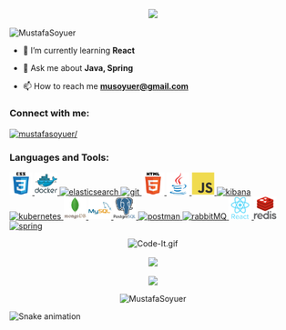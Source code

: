 
<p align="center">
  <a href="https://github.com/MustafaSoyuer/readme-typing-svg">
    <img src="https://readme-typing-svg.demolab.com/?lines=Hi There 👋%20;I am%20Mustafa%20;Full-Stack%20Java%20Developer;Always%20Learning%20&font=Fira%20Code&center=true&width=440&height=45&color=fff714&vCenter=true&pause=500&size=25" /></a>
</p>

<p align="left"> <img src="https://komarev.com/ghpvc/?username=MustafaSoyuer&label=Profile%20views&color=0e75b6&style=flat" alt="MustafaSoyuer" /> </p>

- 🌱 I’m currently learning **React**

- 💬 Ask me about **Java, Spring**

- 📫 How to reach me **musoyuer@gmail.com**
<h3 align="left">Connect with me:</h3>
<p align="left">
<a href="https://linkedin.com/in/mustafasoyuer/" target="blank"><img align="center" src="https://raw.githubusercontent.com/rahuldkjain/github-profile-readme-generator/master/src/images/icons/Social/linked-in-alt.svg" alt="mustafasoyuer/" height="30" width="40" /></a>
</p>

<h3 align="left">Languages and Tools:</h3>
<p align="left"> <a href="https://www.w3schools.com/css/" target="_blank" rel="noreferrer"> <img src="https://raw.githubusercontent.com/devicons/devicon/master/icons/css3/css3-original-wordmark.svg" alt="css3" width="40" height="40"/> </a> <a href="https://www.docker.com/" target="_blank" rel="noreferrer"> <img src="https://raw.githubusercontent.com/devicons/devicon/master/icons/docker/docker-original-wordmark.svg" alt="docker" width="40" height="40"/> </a> <a href="https://www.elastic.co" target="_blank" rel="noreferrer"> <img src="https://www.vectorlogo.zone/logos/elastic/elastic-icon.svg" alt="elasticsearch" width="40" height="40"/> </a> <a href="https://git-scm.com/" target="_blank" rel="noreferrer"> <img src="https://www.vectorlogo.zone/logos/git-scm/git-scm-icon.svg" alt="git" width="40" height="40"/> </a> <a href="https://www.w3.org/html/" target="_blank" rel="noreferrer"> <img src="https://raw.githubusercontent.com/devicons/devicon/master/icons/html5/html5-original-wordmark.svg" alt="html5" width="40" height="40"/> </a> <a href="https://www.java.com" target="_blank" rel="noreferrer"> <img src="https://raw.githubusercontent.com/devicons/devicon/master/icons/java/java-original.svg" alt="java" width="40" height="40"/> </a> <a href="https://developer.mozilla.org/en-US/docs/Web/JavaScript" target="_blank" rel="noreferrer"> <img src="https://raw.githubusercontent.com/devicons/devicon/master/icons/javascript/javascript-original.svg" alt="javascript" width="40" height="40"/> </a> <a href="https://www.elastic.co/kibana" target="_blank" rel="noreferrer"> <img src="https://www.vectorlogo.zone/logos/elasticco_kibana/elasticco_kibana-icon.svg" alt="kibana" width="40" height="40"/> </a> <a href="https://kubernetes.io" target="_blank" rel="noreferrer"> <img src="https://www.vectorlogo.zone/logos/kubernetes/kubernetes-icon.svg" alt="kubernetes" width="40" height="40"/> </a> <a href="https://www.mongodb.com/" target="_blank" rel="noreferrer"> <img src="https://raw.githubusercontent.com/devicons/devicon/master/icons/mongodb/mongodb-original-wordmark.svg" alt="mongodb" width="40" height="40"/> </a> <a href="https://www.mysql.com/" target="_blank" rel="noreferrer"> <img src="https://raw.githubusercontent.com/devicons/devicon/master/icons/mysql/mysql-original-wordmark.svg" alt="mysql" width="40" height="40"/> </a> <a href="https://www.postgresql.org" target="_blank" rel="noreferrer"> <img src="https://raw.githubusercontent.com/devicons/devicon/master/icons/postgresql/postgresql-original-wordmark.svg" alt="postgresql" width="40" height="40"/> </a> <a href="https://postman.com" target="_blank" rel="noreferrer"> <img src="https://www.vectorlogo.zone/logos/getpostman/getpostman-icon.svg" alt="postman" width="40" height="40"/> </a> <a href="https://www.rabbitmq.com" target="_blank" rel="noreferrer"> <img src="https://www.vectorlogo.zone/logos/rabbitmq/rabbitmq-icon.svg" alt="rabbitMQ" width="40" height="40"/> </a> <a href="https://reactjs.org/" target="_blank" rel="noreferrer"> <img src="https://raw.githubusercontent.com/devicons/devicon/master/icons/react/react-original-wordmark.svg" alt="react" width="40" height="40"/> </a> <a href="https://redis.io" target="_blank" rel="noreferrer"> <img src="https://raw.githubusercontent.com/devicons/devicon/master/icons/redis/redis-original-wordmark.svg" alt="redis" width="40" height="40"/> </a> <a href="https://spring.io/" target="_blank" rel="noreferrer"> <img src="https://www.vectorlogo.zone/logos/springio/springio-icon.svg" alt="spring" width="40" height="40"/> </a> </p>

<p align="center"> <img title="Code-It.gif"  src="https://cdn.dribbble.com/users/2571505/screenshots/14197653/media/324034b1707825a543f520a98d30fdf2.gif" width="500">

<p align="center">
 <img align="center" src ="https://github-readme-stats.vercel.app/api/top-langs/?username=MustafaSoyuer&layout=compact&hide_border=true&theme=outrun&bg_color=00000000&langs_count=8">
</p>

<p align="center">
   <img align="center" src="https://github-readme-stats.vercel.app/api?username=MustafaSoyuer&show_icons=true&theme=great-gatsby&hide_border=true") >

<p align="center">
<img align="center" src="https://github-readme-streak-stats.herokuapp.com/?user=MustafaSoyuer&theme=midnight_purple&hide_border=true" alt="MustafaSoyuer" ></p>


![Snake animation](https://github.com/eagrundy/eagrundy/blob/output/github-contribution-grid-snake.svg)


  

